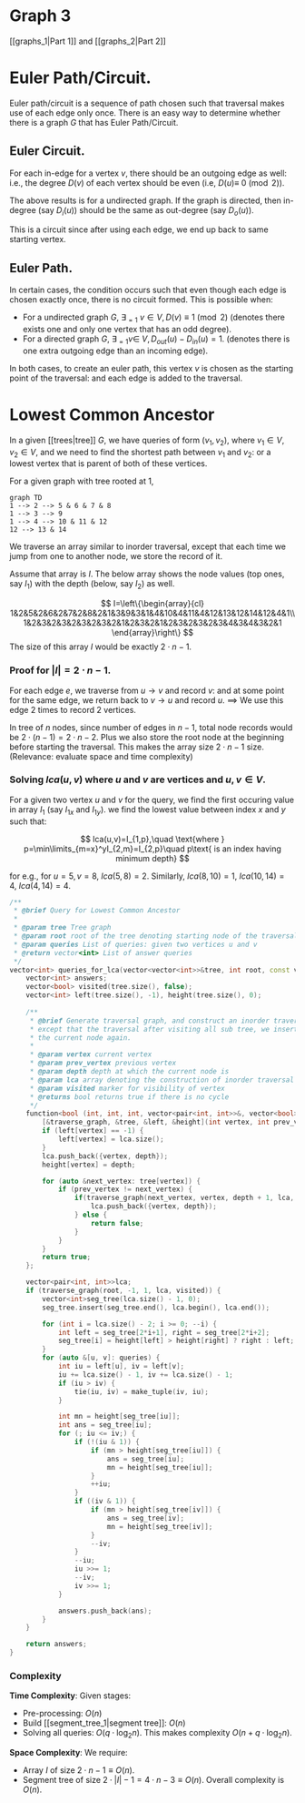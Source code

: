 # Graph 3
[[graphs_1|Part 1]] and [[graphs_2|Part 2]]

# Euler Path/Circuit.
Euler path/circuit is a sequence of path chosen such that traversal makes use of each edge only once. There is an easy way to determine whether there is a graph $G$ that has Euler Path/Circuit.

## Euler Circuit.
For each in-edge for a vertex $v$, there should be an outgoing edge as well: i.e., the degree $D(v)$ of each vertex should be even (i.e, $D(u)\equiv\ 0\pmod{2}$).

The above results is for a undirected graph. If the graph is directed, then in-degree (say $D_i(u)$) should be the same as out-degree (say $D_o(u)$).

This is a circuit since after using each edge, we end up back to same starting vertex.

## Euler Path.
In certain cases, the condition occurs such that even though each edge is chosen exactly once, there is no circuit formed. This is possible when:
- For a undirected graph $G$, $\exists_{=1}\ v\in V, D(v)\equiv 1\pmod{2}$ (denotes there exists one and only one vertex that has an odd degree).
- For a directed graph $G$, $\exists_{=1}v\in\ V, D_{out}(u)-D_{in}(u)=1$. (denotes there is one extra outgoing edge than an incoming edge). 

In both cases, to create an euler path, this vertex $v$ is chosen as the starting point of the traversal: and each edge is added to the traversal.

# Lowest Common Ancestor
In a given [[trees|tree]] $G$, we have queries of form $(v_1, v_2)$, where $v_1\in V, v_2 \in V$, and we need to find the shortest path between $v_1$ and $v_2$: or a lowest vertex that is parent of both of these vertices.

For a given graph with tree rooted at $1$, 

```mermaid
graph TD
1 --> 2 --> 5 & 6 & 7 & 8
1 --> 3 --> 9
1 --> 4 --> 10 & 11 & 12
12 --> 13 & 14
```
We traverse an array similar to inorder traversal, except that each time we jump from one to another node, we store the record of it.

Assume that array is $I$. The below array shows the node values (top ones, say $I_1$) with the depth (below, say $I_2$) as well.

$$
I=\left\{\begin{array}{cl}
1&2&5&2&6&2&7&2&8&2&1&3&9&3&1&4&10&4&11&4&12&13&12&14&12&4&1\\
1&2&3&2&3&2&3&2&3&2&1&2&3&2&1&2&3&2&3&2&3&4&3&4&3&2&1
\end{array}\right\}
$$
The size of this array $I$ would be exactly $2\cdot n-1$.

### Proof for $|I|=2\cdot n-1$.
For each edge $e$, we traverse from $u\rightarrow v$ and record $v$: and at some point for the same edge, we return back to $v\rightarrow u$ and record $u$. $\implies$ We use this edge $2$ times to record $2$ vertices. 

In tree of $n$ nodes, since number of edges in $n-1$, total node records would be 
$2\cdot (n-1)=2\cdot n-2$. Plus we also store the root node at the beginning before starting the traversal. This makes the array size $2\cdot n-1$ size. (Relevance: evaluate space and time complexity)

### Solving $lca(u,v)$ where $u$ and $v$ are vertices and $u,v\in V$. 
For a given two vertex $u$ and $v$ for the query, we find the first occuring value in array $I_1$ (say $I_{1x}$ and $I_{1y}$).  we find the lowest value between index $x$ and $y$ such that:

$$
lca(u,v)=I_{1,p},\quad \text{where } p=\min\limits_{m=x}^yI_{2,m}=I_{2,p}\quad p\text{ is an index having minimum depth}
$$

for e.g., for $u=5,v=8,\ lca(5,8)=2$. Similarly, $lca(8,10)=1,\ lca(10,14)=4,\ lca(4, 14)=4$.

```cpp
/**
 * @brief Query for Lowest Common Ancestor
 * 
 * @param tree Tree graph
 * @param root root of the tree denoting starting node of the traversal
 * @param queries List of queries: given two vertices u and v
 * @return vector<int> List of answer queries
 */
vector<int> queries_for_lca(vector<vector<int>>&tree, int root, const vector<pair<int, int>>&queries) {
    vector<int> answers;
    vector<bool> visited(tree.size(), false);
    vector<int> left(tree.size(), -1), height(tree.size(), 0);
    
    /**
     * @brief Generate traversal graph, and construct an inorder traversal of n-ary tree
     * except that the traversal after visiting all sub tree, we insert
     * the current node again.
     * 
     * @param vertex current vertex
     * @param prev_vertex previous vertex
     * @param depth depth at which the current node is
     * @param lca array denoting the construction of inorder traversal
     * @param visited marker for visibility of vertex
     * @returns bool returns true if there is no cycle
     */
    function<bool (int, int, int, vector<pair<int, int>>&, vector<bool>&)> traverse_graph = 
        [&traverse_graph, &tree, &left, &height](int vertex, int prev_vertex, int depth, vector<pair<int, int>>&lca, vector<bool>&visited) {
        if (left[vertex] == -1) {
            left[vertex] = lca.size();
        }
        lca.push_back({vertex, depth});
        height[vertex] = depth;

        for (auto &next_vertex: tree[vertex]) {
            if (prev_vertex != next_vertex) {
                if(traverse_graph(next_vertex, vertex, depth + 1, lca, visited)) {
                    lca.push_back({vertex, depth});
                } else {
                    return false;
                }
            }
        }
        return true;
    };

    vector<pair<int, int>>lca;
    if (traverse_graph(root, -1, 1, lca, visited)) {
        vector<int>seg_tree(lca.size() - 1, 0);
        seg_tree.insert(seg_tree.end(), lca.begin(), lca.end());

        for (int i = lca.size() - 2; i >= 0; --i) {
            int left = seg_tree[2*i+1], right = seg_tree[2*i+2];
            seg_tree[i] = height[left] > height[right] ? right : left;
        }
        for (auto &[u, v]: queries) {
            int iu = left[u], iv = left[v];
            iu += lca.size() - 1, iv += lca.size() - 1;
            if (iu > iv) {
                tie(iu, iv) = make_tuple(iv, iu);
            }

            int mn = height[seg_tree[iu]];
            int ans = seg_tree[iu];
            for (; iu <= iv;) {
                if (!(iu & 1)) {
                    if (mn > height[seg_tree[iu]]) {
                        ans = seg_tree[iu];
                        mn = height[seg_tree[iu]];
                    }
                    ++iu;
                }
                if ((iv & 1)) {
                    if (mn > height[seg_tree[iv]]) {
                        ans = seg_tree[iv];
                        mn = height[seg_tree[iv]];
                    }
                    --iv;
                }
                --iu;
                iu >>= 1;
                --iv;
                iv >>= 1;
            }

            answers.push_back(ans);
        }
    }

    return answers;
}
```

### Complexity
**Time Complexity**: Given stages:
- Pre-processing: $O(n)$
- Build [[segment_tree_1|segment tree]]: $O(n)$
- Solving all queries: $O(q\cdot \log_2{n})$.
This makes complexity $O(n+q\cdot \log_2{n})$.

**Space Complexity**: We require:
- Array $I$ of size $2\cdot n-1\equiv O(n)$.
- Segment tree of size $2\cdot |I|-1=4\cdot n-3\equiv O(n)$.
Overall complexity is $O(n)$.